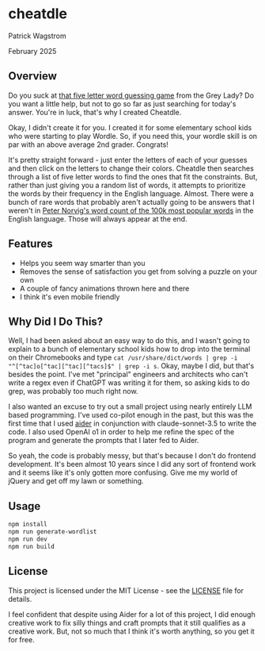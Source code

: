 # cheatdle

Patrick Wagstrom

February 2025

## Overview

Do you suck at [that five letter word guessing game](https://www.nytimes.com/games/wordle/index.html) from the Grey Lady? Do you want a little help, but not to go so far as just searching for today's answer. You're in luck, that's why I created Cheatdle.

Okay, I didn't create it for you. I created it for some elementary school kids who were starting to play Wordle. So, if you need this, your wordle skill is on par with an above average 2nd grader. Congrats!

It's pretty straight forward - just enter the letters of each of your guesses and then click on the letters to change their colors. Cheatdle then searches through a list of five letter words to find the ones that fit the constraints. But, rather than just giving you a random list of words, it attempts to prioritize the words by their frequency in the English language. Almost. There were a bunch of rare words that probably aren't actually going to be answers that I weren't in [Peter Norvig's word count of the 100k most popular words](http://norvig.com/ngrams/) in the English language. Those will always appear at the end.

## Features

- Helps you seem way smarter than you
- Removes the sense of satisfaction you get from solving a puzzle on your own
- A couple of fancy animations thrown here and there
- I think it's even mobile friendly

## Why Did I Do This?

Well, I had been asked about an easy way to do this, and I wasn't going to explain to a bunch of elementary school kids how to drop into the terminal on their Chromebooks and type `cat /usr/share/dict/words | grep -i "^[^tac]o[^tac][^tac][^tacs]$" | grep -i s`. Okay, maybe I did, but that's besides the point. I've met "principal" engineers and architects who can't write a regex even if ChatGPT was writing it for them, so asking kids to do grep, was probably too much right now.

I also wanted an excuse to try out a small project using nearly entirely LLM based programming. I've used co-pilot enough in the past, but this was the first time that I used [aider](https://aider.chat) in conjunction with claude-sonnet-3.5 to write the code. I also used OpenAI o1 in order to help me refine the spec of the program and generate the prompts that I later fed to Aider.

So yeah, the code is probably messy, but that's because I don't do frontend development. It's been almost 10 years since I did any sort of frontend work and it seems like it's only gotten more confusing. Give me my world of jQuery and get off my lawn or something.

## Usage

```bash
npm install
npm run generate-wordlist
npm run dev
npm run build
```

## License

This project is licensed under the MIT License - see the [LICENSE](LICENSE) file for details.

I feel confident that despite using Aider for a lot of this project, I did enough creative work to fix silly things and craft prompts that it still qualifies as a creative work. But, not so much that I think it's worth anything, so you get it for free.